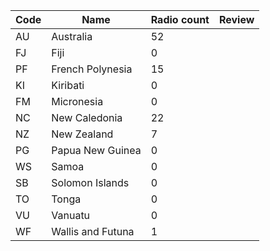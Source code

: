 |Code|Name                                |Radio count|Review|
|----|------------------------------------|-----------|------|
|AU  |Australia                           |52         |
|FJ  |Fiji                                |0          |
|PF  |French Polynesia                    |15         |
|KI  |Kiribati                            |0          |
|FM  |Micronesia                          |0          |
|NC  |New Caledonia                       |22         |
|NZ  |New Zealand                         |7          |
|PG  |Papua New Guinea                    |0          |
|WS  |Samoa                               |0          |
|SB  |Solomon Islands                     |0          |
|TO  |Tonga                               |0          |
|VU  |Vanuatu                             |0          |
|WF  |Wallis and Futuna                   |1          |
